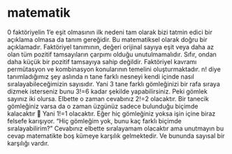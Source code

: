 # matematik
0 faktöriyelin 1’e eşit olmasının ilk nedeni tam olarak bizi tatmin edici bir açıklama olmasa da tanım gereğidir. Bu matematiksel olarak doğru bir açıklamadır. Faktöriyel tanımının, değeri orijinal sayıya eşit veya daha az olan tüm pozitif tamsayıların çarpımı olduğu unutulmamalıdır. Sıfır, ondan daha küçük bir pozitif tamsayıya sahip değildir. Faktöriyel kavramı permütasyon ve kombinasyon konularının temelini oluşturmaktadır. n! diye tanımladığımız şey aslında n tane farklı nesneyi kendi içinde nasıl sıralayabileceğimizin sayısıdır. Yani 3 tane farklı gömleğinizi bir rafa sıraya dizmek isterseniz bunu 3!=6 kadar şekilde yapabilirsiniz. Peki gömlek sayınız iki olursa. Elbette o zaman cevabınız 2!=2 olacaktır. Bir tanecik gömleğiniz varsa da o zaman üzgünüz sadece bulunduğu biçimde kalacaktır 🙂 Yani 1!=1 olacaktır. Eğer hiç gömleğiniz yoksa işin içine biraz felsefe karışıyor. “Hiç gömleğim yok, bunu kaç farklı biçimde sıralayabilirim?” Cevabınız elbette sıralayamam olacaktır ama unutmayın bu cevap matematikte boş kümeye karşılık gelmektedir. Ve bununda sayısal bir karşılığı vardır.
